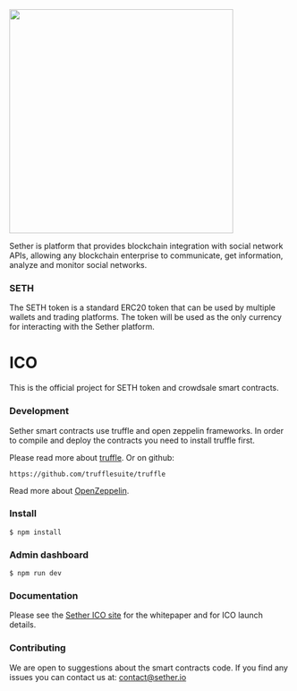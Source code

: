 <img src="https://raw.githubusercontent.com/mware-solutions/ico/master/logo-sether-black.png" width="400">

Sether is platform that provides blockchain integration with social
network APIs, allowing any blockchain enterprise to communicate, get
information, analyze and monitor social networks.

### SETH
The SETH token is a standard ERC20 token that can be used by multiple wallets and
trading platforms.
The token will be used as the only currency for interacting with the Sether platform.

# ICO

This is the official project for SETH token and crowdsale smart contracts.


### Development

Sether smart contracts use truffle and open zeppelin frameworks.
In order to compile and deploy the contracts you need to install truffle first.

Please read more about [truffle](http://truffleframework.com/).
Or on github:

```
https://github.com/trufflesuite/truffle
```

Read more about [OpenZeppelin](https://openzeppelin.org/).

### Install

```
$ npm install
```

### Admin dashboard

```
$ npm run dev
```

### Documentation

Please see the [Sether ICO site](http://sether.io) for the whitepaper and for ICO launch details. 

### Contributing

We are open to suggestions about the smart contracts code. If you find any issues you can contact us at: contact@sether.io
